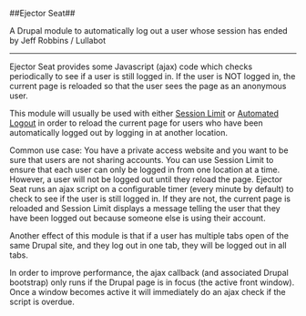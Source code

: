 ##Ejector Seat##

A Drupal module to automatically log out a user whose session has ended  
by Jeff Robbins / Lullabot  
- - - - -

Ejector Seat provides some Javascript (ajax) code which checks periodically to see if a user is still logged in. If the user is NOT logged in, the current page is reloaded so that the user sees the page as an anonymous user.

This module will usually be used with either [Session Limit](http://drupal.org/project/session_limit) or [Automated Logout](http://drupal.org/project/autologout) in order to reload the current page for users who have been automatically logged out by logging in at another location.

Common use case: You have a private access website and you want to be sure that users are not sharing accounts. You can use Session Limit to ensure that each user can only be logged in from one location at a time. However, a user will not be logged out until they reload the page. Ejector Seat runs an ajax script on a configurable timer (every minute by default) to check to see if the user is still logged in. If they are not, the current page is reloaded and Session Limit displays a message telling the user that they have been logged out because someone else is using their account.

Another effect of this module is that if a user has multiple tabs open of the same Drupal site, and they log out in one tab, they will be logged out in all tabs.

In order to improve performance, the ajax callback (and associated Drupal bootstrap) only runs if the Drupal page is in focus (the active front window). Once a window becomes active it will immediately do an ajax check if the script is overdue.

